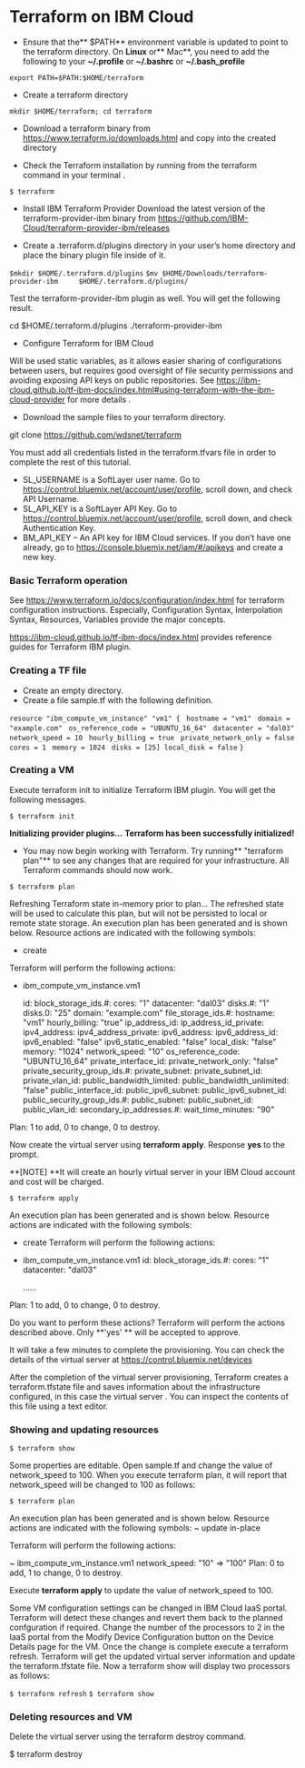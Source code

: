 # Terraform on IBM Cloud

- Ensure that the** $PATH** environment variable is updated to point to the terraform directory.
On **Linux** or** Mac**, you need to add the following to your **~/.profile** or **~/.bashrc** or  **~/.bash_profile**

`export PATH=$PATH:$HOME/terraform`

- Create a terraform directory

`mkdir $HOME/terraform; cd terraform`

- Download a terraform binary from  https://www.terraform.io/downloads.html and copy into the created directory

- Check the Terraform installation by running from the terraform command in your terminal .

`$ terraform`

- Install IBM Terraform Provider 
Download the latest version of the terraform-provider-ibm binary from https://github.com/IBM-Cloud/terraform-provider-ibm/releases 

- Create a .terraform.d/plugins directory in your user’s home directory and place the binary plugin file inside of it.

`$mkdir $HOME/.terraform.d/plugins`
`$mv $HOME/Downloads/terraform-provider-ibm     $HOME/.terraform.d/plugins/ `

Test the terraform-provider-ibm plugin as well. You will get the following result.

cd $HOME/.terraform.d/plugins
./terraform-provider-ibm

- Configure Terraform for IBM Cloud

Will be used static variables, as it allows easier sharing of configurations between users, but requires good oversight of file security permissions and avoiding exposing API keys on public repositories. 
See https://ibm-cloud.github.io/tf-ibm-docs/index.html#using-terraform-with-the-ibm-cloud-provider for more details .

- Download the sample files to your terraform directory. 

git clone https://github.com/wdsnet/terraform

You must add all credentials listed in the terraform.tfvars file in order to complete the rest of this tutorial.

-  SL_USERNAME is a SoftLayer user name. Go to https://control.bluemix.net/account/user/profile, scroll down, and check API Username.
- SL_API_KEY is a SoftLayer API Key. Go to https://control.bluemix.net/account/user/profile, scroll down, and check Authentication Key.
- BM_API_KEY – An API key for IBM Cloud services. If you don’t have one already, go to https://console.bluemix.net/iam/#/apikeys and create a new key.

### Basic Terraform operation

See https://www.terraform.io/docs/configuration/index.html for terraform configuration instructions. Especially, Configuration Syntax, Interpolation Syntax, Resources, Variables provide the major concepts.

https://ibm-cloud.github.io/tf-ibm-docs/index.html provides reference guides for Terraform IBM plugin.

### Creating a TF file 

- Create an empty directory.
- Create a file sample.tf with the following definition.

`resource "ibm_compute_vm_instance" "vm1" {`
` hostname = "vm1"`
` domain = "example.com"`
` os_reference_code = "UBUNTU_16_64"`
` datacenter = "dal03"`
` network_speed = 10`
` hourly_billing = true`
` private_network_only = false`
` cores = 1`
` memory = 1024`
` disks = [25] local_disk = false`
`}`

### Creating a VM

Execute terraform init to initialize Terraform IBM plugin. You will get the following messages.

`$ terraform init`

**Initializing provider plugins...**
**Terraform has been successfully initialized!**

- You may now begin working with Terraform. Try running** "terraform plan"** to see
any changes that are required for your infrastructure. All Terraform commands
should now work.

`$ terraform plan`

Refreshing Terraform state in-memory prior to plan...
The refreshed state will be used to calculate this plan, but will not be persisted to local or remote state storage.
An execution plan has been generated and is shown below.
Resource actions are indicated with the following symbols:
  + create

Terraform will perform the following actions:

  + ibm_compute_vm_instance.vm1

      id:                           <computed>
      block_storage_ids.#:          <computed>
      cores:                        "1"
      datacenter:                   "dal03"
      disks.#:                      "1"
      disks.0:                      "25"
      domain:                       "example.com"
      file_storage_ids.#:           <computed>
      hostname:                     "vm1"
      hourly_billing:               "true"
      ip_address_id:                <computed>
      ip_address_id_private:        <computed>
      ipv4_address:                 <computed>
      ipv4_address_private:         <computed>
      ipv6_address:                 <computed>
      ipv6_address_id:              <computed>
      ipv6_enabled:                 "false"
      ipv6_static_enabled:          "false"
      local_disk:                   "false"
      memory:                       "1024"
      network_speed:                "10"
      os_reference_code:            "UBUNTU_16_64"
      private_interface_id:         <computed>
      private_network_only:         "false"
      private_security_group_ids.#: <computed>
      private_subnet:               <computed>
      private_subnet_id:            <computed>
      private_vlan_id:              <computed>
      public_bandwidth_limited:     <computed>
      public_bandwidth_unlimited:   "false"
      public_interface_id:          <computed>
      public_ipv6_subnet:           <computed>
      public_ipv6_subnet_id:        <computed>
      public_security_group_ids.#:  <computed>
      public_subnet:                <computed>
      public_subnet_id:             <computed>
      public_vlan_id:               <computed>
      secondary_ip_addresses.#:     <computed>
      wait_time_minutes:            "90"

Plan: 1 to add, 0 to change, 0 to destroy.

Now create the virtual server using **terraform apply**. Response **yes** to the prompt.

**[NOTE] **It will create an hourly virtual server in your IBM Cloud account and cost will be charged.

`$ terraform apply`

An execution plan has been generated and is shown below.
Resource actions are indicated with the following symbols:
 
 + create
Terraform will perform the following actions:

  + ibm_compute_vm_instance.vm1
      id:                           <computed>
      block_storage_ids.#:          <computed>
      cores:                        "1"
      datacenter:                   "dal03"

      ......

Plan: 1 to add, 0 to change, 0 to destroy.


Do you want to perform these actions?
  Terraform will perform the actions described above.
  Only **'yes' ** will be accepted to approve.


It will take a few minutes to complete the provisioning. You can check the details of the virtual server at https://control.bluemix.net/devices

After the completion of the virtual server provisioning, Terraform creates a terraform.tfstate file and saves information about the infrastructure configured, in this case the virtual server . You can inspect the contents of this file using a text editor.

### Showing and updating resources

`$ terraform show`

Some properties are editable. Open sample.tf and change the value of network_speed to 100. When you execute terraform plan, it will report that network_speed will be changed to 100 as follows:

`$ terraform plan`

An execution plan has been generated and is shown below.
Resource actions are indicated with the following symbols:
 ~ update in-place

Terraform will perform the following actions:

 ~ ibm_compute_vm_instance.vm1
 network_speed: "10" => "100"
Plan: 0 to add, 1 to change, 0 to destroy.

Execute **terraform apply** to update the value of network_speed to 100.

Some VM configuration settings can be changed in IBM Cloud IaaS portal. Terraform will detect these changes and revert them back to the planned confguration if required. Change the number of the processors to 2 in the IaaS portal from the Modify Device Configuration button on the Device Details page for the VM. Once the change is complete execute a terraform refresh. Terraform will get the updated virtual server information and update the terraform.tfstate file. Now a terraform show will display two processors as follows:
 
`$ terraform refresh`
`$ terraform show`

### Deleting resources and VM

Delete the virtual server using the terraform destroy command.

$ terraform destroy

